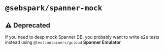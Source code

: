 # `@sebspark/spanner-mock`

## ⚠️ **Deprecated**

If you need to deep mock Spanner DB, you probably want to write e2e tests instead using `@testcontainers/gcloud` **Spanner Emulator**
